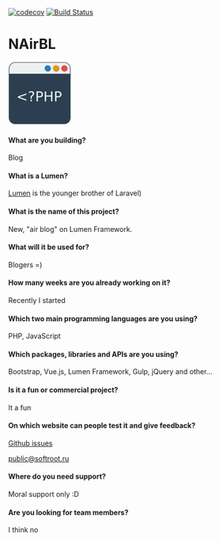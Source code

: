 [![codecov](https://codecov.io/gh/LightAir/nairbl-server/branch/master/graph/badge.svg)](https://codecov.io/gh/LightAir/nairbl-server)
[![Build Status](https://travis-ci.org/LightAir/nairbl-server.svg?branch=master)](https://travis-ci.org/LightAir/nairbl-server)

# NAirBL
![](https://raw.githubusercontent.com/LightAir/nairbl/25c9b1056fadb6aaccbcf6d4d6ed651f7355c540/assets_src/images/logo_mini.png "logo")

#### What are you building?
Blog

#### What is a Lumen?
[Lumen](https://lumen.laravel.com/ "Lumen") is the younger brother of Laravel)

#### What is the name of this project?
New, "air blog" on Lumen Framework.

#### What will it be used for?

Blogers =)

#### How many weeks are you already working on it?
Recently I started

#### Which two main programming languages are you using?
PHP, JavaScript

#### Which packages, libraries and APIs are you using?
Bootstrap, Vue.js, Lumen Framework, Gulp, jQuery and other...

#### Is it a fun or commercial project?
It a fun

#### On which website can people test it and give feedback?
[Github issues](https://github.com/LightAir/nairbl/issues "Github issues")

public@softroot.ru

#### Where do you need support?
Moral support only :D

#### Are you looking for team members?
I think no

